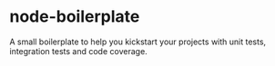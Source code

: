 node-boilerplate
================

A small boilerplate to help you kickstart your projects with unit tests, integration tests and code coverage.
